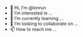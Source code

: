 - 👋 Hi, I’m @lonrun
- 👀 I’m interested in ...
- 🌱 I’m currently learning ...
- 💞️ I’m looking to collaborate on ...
- 📫 How to reach me ...

<!---
lonrun/lonrun is a ✨ special ✨ repository because its `README.md` (this file) appears on your GitHub profile.
You can click the Preview link to take a look at your changes.
--->

